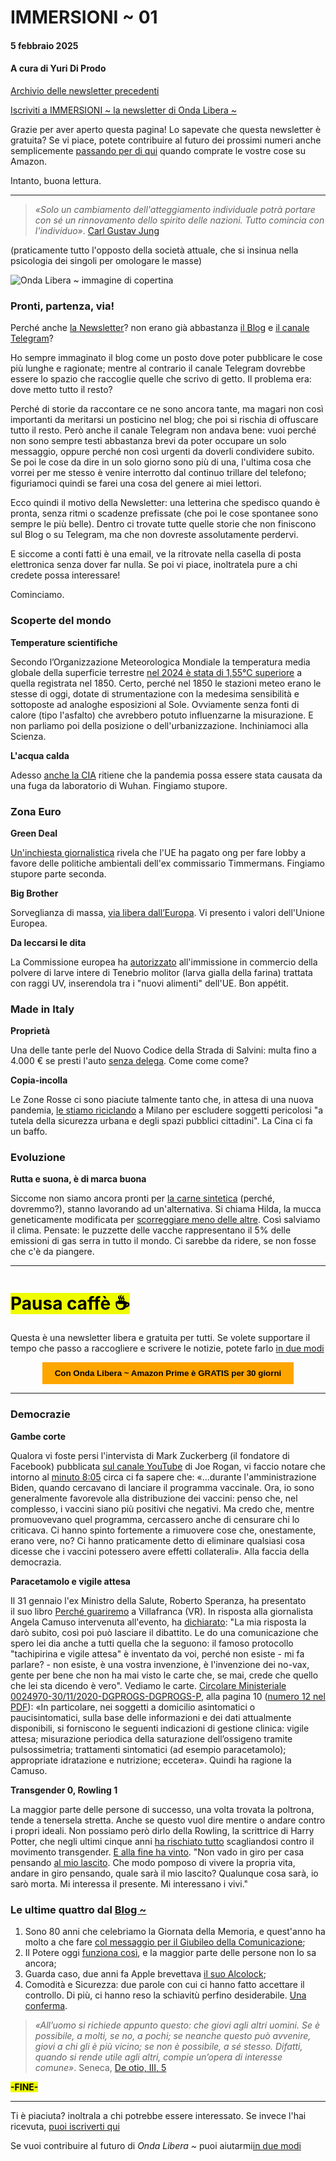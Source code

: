 # IMMERSIONI ~ 01
#### 5 febbraio 2025
#### A cura di Yuri Di Prodo

[Archivio delle newsletter precedenti](https://yuridiprodo.github.io/pages/newsletter.html)

[Iscriviti a IMMERSIONI ~ la newsletter di Onda Libera ~](https://yuridiprodo.substack.com​)

Grazie per aver aperto questa pagina! Lo sapevate che questa newsletter è gratuita? Se vi piace, potete contribuire al futuro dei prossimi numeri anche semplicemente [passando per di qui​](https://amzn.to/4h31dBJ) quando comprate le vostre cose su Amazon.

Intanto, buona lettura.

---

> *«Solo un cambiamento dell'atteggiamento individuale potrà portare con sé un rinnovamento dello spirito delle nazioni. Tutto comincia con l'individuo»*.  [Carl Gustav Jung](https://amzn.to/42AvFPx)

(praticamente tutto l'opposto della società attuale, che si insinua nella psicologia dei singoli per omologare le masse)

![Onda Libera ~ immagine di copertina](onda-libera-sfondo-stretto.jpg)

### Pronti, partenza, via!

Perché anche [la Newsletter](https://yuridiprodo.substack.com)? non erano già abbastanza [il Blog](https://yuridiprodo.github.io/) e [il canale Telegram](https://t.me/yuridiprodo)?

Ho sempre immaginato il blog come un posto dove poter pubblicare le cose più lunghe e ragionate; mentre al contrario il canale Telegram dovrebbe essere lo spazio che raccoglie quelle che scrivo di getto. Il problema era: dove metto tutto il resto?

Perché di storie da raccontare ce ne sono ancora tante, ma magari non così importanti da meritarsi un posticino nel blog; che poi si rischia di offuscare tutto il resto. Però anche il canale Telegram non andava bene: vuoi perché non sono sempre testi abbastanza brevi da poter occupare un solo messaggio, oppure perché non così urgenti da doverli condividere subito. Se poi le cose da dire in un solo giorno sono più di una, l'ultima cosa che vorrei per me stesso è venire interrotto dal continuo trillare del telefono; figuriamoci quindi se farei una cosa del genere ai miei lettori.

Ecco quindi il motivo della Newsletter: una letterina che spedisco quando è pronta, senza ritmi o scadenze prefissate (che poi le cose spontanee sono sempre le più belle). Dentro ci trovate tutte quelle storie che non finiscono sul Blog o su Telegram, ma che non dovreste assolutamente perdervi.

E siccome a conti fatti è una email, ve la ritrovate nella casella di posta elettronica senza dover far nulla. Se poi vi piace, inoltratela pure a chi credete possa interessare!

Cominciamo.

### Scoperte del mondo

**Temperature scientifiche**

Secondo l’Organizzazione Meteorologica Mondiale la temperatura media globale della superficie terrestre [nel 2024 è stata di 1,55°C superiore](https://wmo.int/media/news/wmo-confirms-2024-warmest-year-record-about-155degc-above-pre-industrial-level) a quella registrata nel 1850.
Certo, perché nel 1850 le stazioni meteo erano le stesse di oggi, dotate di strumentazione con la medesima sensibilità e sottoposte ad analoghe esposizioni al Sole. Ovviamente senza fonti di calore (tipo l'asfalto) che avrebbero potuto influenzarne la misurazione. E non parliamo poi della posizione o dell'urbanizzazione.
Inchiniamoci alla Scienza.

**L'acqua calda**

Adesso [anche la CIA](https://www.repubblica.it/esteri/2025/01/25/news/origine_covid_cia_probabile_fuga_laboratorio-423961945/) ritiene che la pandemia possa essere stata causata da una fuga da laboratorio di Wuhan. Fingiamo stupore.

### Zona Euro

**Green Deal**

[Un'inchiesta giornalistica](https://www.ansa.it/sito/notizie/mondo/2025/01/22/scoppia-lo-scandalo-delle-lobby-green-per-appoggiare-le-riforme-timmermans_28321f41-5d62-4dbd-b686-33dfeb7723df.html) rivela che l'UE ha pagato ong per fare lobby a favore delle politiche ambientali dell'ex commissario Timmermans. Fingiamo stupore parte seconda.

**Big Brother**

Sorveglianza di massa, [via libera dall’Europa](https://www.ilfattoquotidiano.it/in-edicola/articoli/2025/01/22/sorveglianza-di-massa-via-libera-dalleuropa/7846420/amp/). Vi presento i valori dell'Unione Europea.

**Da leccarsi le dita**

La Commissione europea ha [autorizzato](https://www.ansa.it/europa/notizie/rubriche/agroalimentare/2025/01/20/lue-autorizza-luso-della-farina-di-larve-trattata_0f173b1e-aabd-49e1-8d26-5fd5c1164155.html) all'immissione in commercio della polvere di larve intere di Tenebrio molitor (larva gialla della farina) trattata con raggi UV, inserendola tra i "nuovi alimenti" dell'UE. Bon appétit.

### Made in Italy

**Proprietà**

Una delle tante perle del Nuovo Codice della Strada di Salvini: multa fino a 4.000 € se presti l'auto [senza delega](https://www.brocardi.it/notizie-giuridiche/nuovo-codice-della-strada-multa-quasi-euro-presti-auto-senza-delega/5021.html). Come come come?

**Copia-incolla**

Le Zone Rosse ci sono piaciute talmente tanto che, in attesa di una nuova pandemia, [le stiamo riciclando](https://www.lindipendente.online/2024/12/31/la-nuova-mossa-securitaria-del-viminale-zone-vietate-a-chi-ha-precedenti-penali-nelle-citta/) a Milano per escludere soggetti pericolosi "a tutela della sicurezza urbana e degli spazi pubblici cittadini". La Cina ci fa un baffo.

### Evoluzione

**Rutta e suona, è di marca buona**

Siccome non siamo ancora pronti per [la carne sintetica](https://www.unidprofessional.com/legge-carne-sintetica-cosa-vieta-ddl/) (perché, dovremmo?), stanno lavorando ad un'alternativa. Si chiama Hilda, la mucca geneticamente modificata per [scorreggiare meno delle altre](https://www.agi.it/scienza/news/2025-01-02/nasce-hilda-la-mucca-che-non-inquina-geneticamente-modificata-29383960/). Così salviamo il clima. Pensate: le puzzette delle vacche rappresentano il 5% delle emissioni di gas serra in tutto il mondo. Ci sarebbe da ridere, se non fosse che c'è da piangere.

---

# <mark class="has-inline-color" style="background: rgb(238, 252, 0); color: black; font-weight: 700;">Pausa caffè ☕️</mark>

Questa è una newsletter libera e gratuita per tutti. Se volete supportare il tempo che passo a raccogliere e scrivere le notizie, potete farlo [in due modi](https://yuridiprodo.github.io/pages/help.html)

<form action="https://amzn.to/4gjMxx6" target="_blank" style="text-align: center;">
  <button style="background-color: orange; color: black; border: none; padding: 10px 20px; cursor: pointer;">
    <strong>Con Onda Libera ~ Amazon Prime è GRATIS per 30 giorni</strong>
  </button>
</form>

---

### Democrazie

**Gambe corte**

Qualora vi foste persi l'intervista di Mark Zuckerberg (il fondatore di Facebook) pubblicata [sul canale YouTube](https://www.youtube.com/watch?v=7k1ehaE0bdU) di Joe Rogan, vi faccio notare che intorno al [minuto 8:05](https://youtu.be/7k1ehaE0bdU?t=480) circa ci fa sapere che: «...durante l'amministrazione Biden, quando cercavano di lanciare il programma vaccinale. Ora, io sono generalmente favorevole alla distribuzione dei vaccini: penso che, nel complesso, i vaccini siano più positivi che negativi. Ma credo che, mentre promuovevano quel programma, cercassero anche di censurare chi lo criticava. Ci hanno spinto fortemente a rimuovere cose che, onestamente, erano vere, no? Ci hanno praticamente detto di eliminare qualsiasi cosa dicesse che i vaccini potessero avere effetti collaterali». Alla faccia della democrazia.

**Paracetamolo e vigile attesa**

Il 31 gennaio l'ex Ministro della Salute, Roberto Speranza, ha presentato il suo libro [Perché guariremo](https://amzn.to/3PZYZY2) a Villafranca (VR). In risposta alla giornalista Angela Camuso intervenuta all'evento, ha [dichiarato](https://x.com/Virna25marzo/status/1885680895287341244):
"La mia risposta la darò subito, così poi può lasciare il dibattito. Le do una comunicazione che spero lei dia anche a tutti quella che la seguono: il famoso protocollo "tachipirina e vigile attesa" è inventato da voi, perché non esiste - mi fa parlare? - non esiste, è una vostra invenzione, è l'invenzione dei no-vax, gente per bene che non ha mai visto le carte che, se mai, crede che quello che lei sta dicendo è vero". Vediamo le carte. [Circolare Ministeriale 0024970-30/11/2020-DGPROGS-DGPROGS-P](https://www.salute.gov.it/portale/news/p3_2_1_1_1.jsp?lingua=italiano&menu=notizie&p=null&id=5449), alla pagina 10 ([numero 12 nel PDF](https://www.trovanorme.salute.gov.it/norme/renderNormsanPdf?anno=2020&codLeg=77456&parte=1%20&serie=null)): «In particolare, nei soggetti a domicilio asintomatici o paucisintomatici, sulla base delle informazioni e dei dati attualmente disponibili, si forniscono le seguenti indicazioni di gestione clinica: vigile attesa; misurazione periodica della saturazione dell’ossigeno tramite pulsossimetria; trattamenti sintomatici (ad esempio paracetamolo); appropriate idratazione e nutrizione; eccetera». Quindi ha ragione la Camuso.

**Transgender 0, Rowling 1**

La maggior parte delle persone di successo, una volta trovata la poltrona, tende a tenersela stretta. Anche se questo vuol dire mentire o andare contro i propri ideali. Non possiamo però dirlo della Rowling, la scrittrice di Harry Potter, che negli ultimi cinque anni [ha rischiato tutto](https://x.com/jk_rowling/status/1775187763995824350?lang=en) scagliandosi contro il movimento transgender. [E alla fine ha vinto](https://europeanconservative.com/articles/commentary/how-j-k-rowling-defeated-the-transgender-movement/).
"Non vado in giro per casa pensando [al mio lascito](https://www.bbc.com/news/entertainment-arts-64729304). Che modo pomposo di vivere la propria vita, andare in giro pensando, quale sarà il mio lascito? Qualunque cosa sarà, io sarò morta. Mi interessa il presente. Mi interessano i vivi."

### Le ultime quattro dal [Blog ~](https://yuridiprodo.github.io/)

1. Sono 80 anni che celebriamo la Giornata della Memoria, e quest'anno ha molto a che fare [col messaggio per il Giubileo della Comunicazione](https://yuridiprodo.github.io/articles/2025-01-27-memoria-corta.html);
2. Il Potere oggi [funziona così](https://yuridiprodo.github.io/articles/2025-01-23-strutture-di-permesso.html), e la maggior parte delle persone non lo sa ancora;
3. Guarda caso, due anni fa Apple brevettava [il suo Alcolock](https://yuridiprodo.github.io/articles/2025-01-20-alcolock.html);
4. Comodità e Sicurezza: due parole con cui ci hanno fatto accettare il controllo. Di più, ci hanno reso la schiavitù perfino desiderabile. [Una conferma](https://yuridiprodo.github.io/articles/2025-01-11-comodita-sicurezza.html).

> *«All’uomo si richiede appunto questo: che giovi agli altri uomini. Se è possibile, a molti, se no, a pochi; se neanche questo può avvenire, giovi a chi gli è più vicino; se non è possibile, a sé stesso. Difatti, quando si rende utile agli altri, compie un’opera di interesse comune»*. Seneca, [De otio, III, 5](https://amzn.to/3Ei4aQN)

<mark class="has-inline-color" style="background: rgb(238, 252, 0); color: black; font-weight: 700;">-FINE-</mark>

---

Ti è piaciuta? inoltrala a chi potrebbe essere interessato. Se invece l'hai ricevuta, [​puoi iscriverti qui​](https://yuridiprodo.substack.com)

Se vuoi contribuire al futuro di *Onda Libera ~* puoi aiutarmi [​in due modi​](https://yuridiprodo.github.io/pages/help.html)